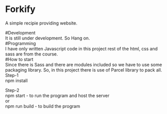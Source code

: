 # Forkify

A simple recipie providing website.

#Development \
It is still under development. So Hang on.
\
#Programming \
I have only written Javascript code in this project rest of the html, css and sass are from the course.
\
#How to start \
Since there is Sass and there are modules included so we have to use some packaging library. So, in this project there is use of Parcel library to pack all.
\
Step-1 \
npm install

Step-2 \
npm start - to run the program and host the server
\
or
\
npm run build - to build the program
